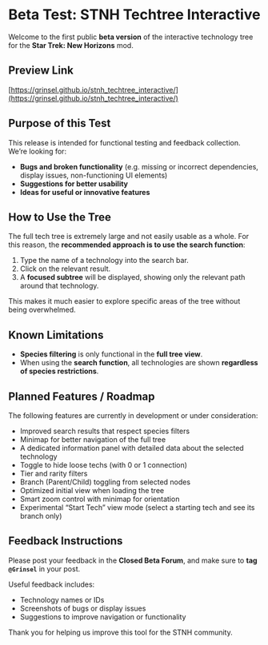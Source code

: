 # Beta Test: STNH Techtree Interactive

Welcome to the first public **beta version** of the interactive technology tree for the **Star Trek: New Horizons** mod.

## Preview Link

[https://grinsel.github.io/stnh_techtree_interactive/](https://grinsel.github.io/stnh_techtree_interactive/)

## Purpose of this Test

This release is intended for functional testing and feedback collection. We’re looking for:

- **Bugs and broken functionality** (e.g. missing or incorrect dependencies, display issues, non-functioning UI elements)
- **Suggestions for better usability**
- **Ideas for useful or innovative features**

## How to Use the Tree

The full tech tree is extremely large and not easily usable as a whole. For this reason, the **recommended approach is to use the search function**:

1. Type the name of a technology into the search bar.
2. Click on the relevant result.
3. A **focused subtree** will be displayed, showing only the relevant path around that technology.

This makes it much easier to explore specific areas of the tree without being overwhelmed.

## Known Limitations

- **Species filtering** is only functional in the **full tree view**.
- When using the **search function**, all technologies are shown **regardless of species restrictions**.

## Planned Features / Roadmap

The following features are currently in development or under consideration:

- Improved search results that respect species filters
- Minimap for better navigation of the full tree
- A dedicated information panel with detailed data about the selected technology
- Toggle to hide loose techs (with 0 or 1 connection)
- Tier and rarity filters
- Branch (Parent/Child) toggling from selected nodes
- Optimized initial view when loading the tree
- Smart zoom control with minimap for orientation
- Experimental “Start Tech” view mode (select a starting tech and see its branch only)

## Feedback Instructions

Please post your feedback in the **Closed Beta Forum**, and make sure to **tag `@Grinsel`** in your post.

Useful feedback includes:
- Technology names or IDs
- Screenshots of bugs or display issues
- Suggestions to improve navigation or functionality

Thank you for helping us improve this tool for the STNH community.
